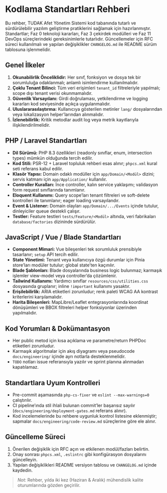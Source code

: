 # Kodlama Standartları Rehberi

Bu rehber, TUDAK Afet Yönetim Sistemi kod tabanında tutarlı ve sürdürülebilir yazılım geliştirme pratiklerini sağlamak için
hazırlanmıştır. Standartlar; Faz 0 teknoloji kararları, Faz 3 çekirdek modülleri ve Faz 11 DevOps süreçlerindeki gereksinimlerle
tutarlıdır. Güncellemeler için RFC süreci kullanılmalı ve yapılan değişiklikler `CHANGELOG.md` ile README sürüm tablosuna
işlenmelidir.

## Genel İlkeler

1. **Okunabilirlik Önceliklidir:** Her sınıf, fonksiyon ve dosya tek bir sorumluluğa odaklanmalı; anlamlı isimlendirme kullanılmalıdır.
2. **Çoklu Tenant Bilinci:** Tüm veri erişimleri `tenant_id` filtreleriyle yapılmalı; scope dışı tenant verisi okunmamalıdır.
3. **Güvenlik Varsayılanı:** Girdi doğrulaması, yetkilendirme ve logging kararları kod seviyesinde açıkça uygulanmalıdır.
4. **Uluslararasılaştırma:** Kullanıcıya gösterilen metinler `lang/` dosyalarından veya lokalizasyon helper’larından alınmalıdır.
5. **İzlenebilirlik:** Kritik metodlar audit log veya metrik kayıtlarıyla ilişkilendirilmelidir.

## PHP / Laravel Standartları

- **Dil Sürümü:** PHP 8.3 özellikleri (readonly sınıflar, enum, intersection types) mümkün olduğunda tercih edilir.
- **Kod Stili:** PSR-12 + Laravel topluluk rehberi esas alınır; `phpcs.xml` kural seti referans kabul edilir.
- **Klasör Yapısı:** Domain odaklı modüller için `app/Domain/<Modül>` dizini; servis katmanı için `app/Application/` kullanılır.
- **Controller Kuralları:** İnce controller, kalın service yaklaşımı; validasyon form request sınıflarında tanımlanır.
- **Eloquent Kullanımı:** Query scope’ları tenant filtreleri ve soft-delete kontrolleri ile tanımlanır; eager loading varsayılandır.
- **Event & Listener:** Domain olayları `app/Domain/.../Events` içinde tutulur, dinleyiciler queue destekli çalışır.
- **Testler:** Feature testleri `tests/Feature/<Modül>` altında, veri fabrikaları `database/factories` dizininde sürdürülür.

## JavaScript / Vue / Blade Standartları

- **Component Mimari:** Vue bileşenleri tek sorumluluk prensibiyle tasarlanır; `setup` API tercih edilir.
- **State Yönetimi:** Tenant veya kullanıcıya özgü durumlar için Pinia store’ları modüler tutulur; global state’ten kaçınılır.
- **Blade Şablonları:** Blade dosyalarında business logic bulunmaz; karmaşık işlemler view-model veya controller’da çözümlenir.
- **Tailwind Kullanımı:** Yardımcı sınıflar `resources/css/utilities.css` dosyasında gruplanır; inline `!important` kullanımı yasaktır.
- **Erişilebilirlik:** ARIA etiketleri zorunludur; renk paleti WCAG AA kontrast kriterlerini karşılamalıdır.
- **Harita Bileşenleri:** MapLibre/Leaflet entegrasyonlarında koordinat dönüşümleri ve BBOX filtreleri helper fonksiyonlar üzerinden yapılmalıdır.

## Kod Yorumları & Dokümantasyon

- Her public metod için kısa açıklama ve parametre/return PHPDoc etiketleri zorunludur.
- Karmaşık algoritmalar için akış diyagramı veya pseudocode `docs/engineering/` içinde ayrı notlarla desteklenmelidir.
- `TODO` notları issue referansıyla yazılır ve sprint planına alınmadan kapatılamaz.

## Standartlara Uyum Kontrolleri

- Pre-commit aşamasında `php-cs-fixer` ve `eslint --max-warnings=0` çalıştırılır.
- CI pipeline’ında stil ihlali bulunan commit’ler başarısız sayılır (`docs/engineering/deployment-gates.md` referans alınır).
- Kod incelemelerinde bu rehbere uygunluk kontrol listesine eklenmiştir; sapmalar `docs/engineering/code-review.md` süreçlerine göre ele alınır.

## Güncelleme Süreci

1. Önerilen değişiklik için RFC açın ve etkilenen modül/fazları belirtin.
2. Onay sonrası `phpcs.xml`, `.eslintrc` gibi konfigürasyon dosyalarını güncelleyin.
3. Yapılan değişiklikleri README versiyon tablosu ve `CHANGELOG.md` içinde kaydedin.

> _Not:_ Rehber, yılda iki kez (Haziran & Aralık) mühendislik kalite oturumlarında gözden geçirilir.
